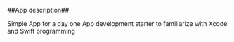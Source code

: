 ##App description##

Simple App for a day one App development starter to familiarize
with Xcode and Swift programming
